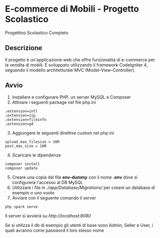 # E-commerce di Mobili - Progetto Scolastico

Progettino Scolastico Completo

## Descrizione

Il progetto è un'applicazione web che offre funzionalità di e-commerce per la vendita di mobili. È sviluppato utilizzando il framework CodeIgniter 4, seguendo il modello architetturale MVC (Model-View-Controller).

## Avvio
1. Installare e configurare PHP, un server MySQL e Composer
2. Attivare i seguenti package nel file php.ini
```
;extension=intl
;extension=zip
;extension=fileinfo
;extension=gd
```
3. Aggiungere le seguenti direttive custom nel php.ini
```
upload_max_filesize = 16M
post_max_size = 16M
```
4. Scaricare le dipendenze
```
composer install
composer update
```
5. Creare una copia del file **env-dummy** con il nome **.env** dove si configurerà l'accesso al DB MySQL
6. Utilizzare i file in *./app/Database/Migrations/* per creare un database di esempio o uno vuoto
7. Avviare con il seguente comando il server 
```
php spark serve
```

Il server si avvierà su *http://localhost:8080*

Se si utilizza il db di esempio gli utenti di base sono Admin, Seller e User, i quali avranno come password il loro stesso nome
